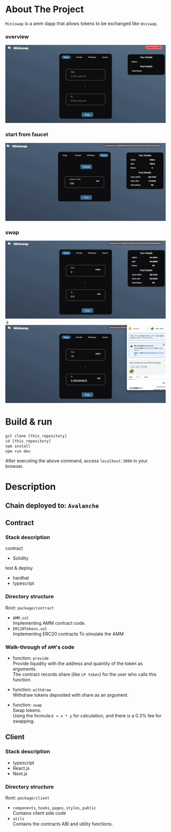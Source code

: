# About The Project

`Miniswap` is a amm dapp that allows tokens to be exchanged like `Uniswap`.

### overview

![](/public/images/start.gif)

### start from faucet

![](/public/images/faucet.gif)

### swap

![](/public/images/swap1.gif)
↓
![](/public/images/swap2.gif)

# Build & run

```
git clone [this_repository]
cd [this_repository]
npm install
npm run dev
```

After executing the above command, access `localhost:3000` in your browser.

# Description

## Chain deployed to: `Avalanche`

## Contract

### Stack description

contract

- Solidity

test & deploy

- hardhat
- typescript

### Directory structure

Root: `package/contract`

- `AMM.sol`  
  Implementing AMM contract code.
- `ERC20Tokens.sol`  
  Implementing ERC20 contracts To simulate the AMM

### Walk-through of `AMM`'s code

- function: `provide`  
  Provide liquidity with the address and quantity of the token as arguments.  
  The contract records share (like `LP token`) for the user who calls this function.

- function: `withdraw`  
  Withdraw tokens deposited with share as an argument.

- function: `swap`  
  Swap tokens.  
  Using the formula:`k = x * y` for calculation, and there is a 0.3% fee for swapping.

## Client

### Stack description

- typescript
- React.js
- Next.js

### Directory structure

Root: `package/client`

- `components`, `hooks`, `pages`, `styles`, `public`  
  Contains client side code
- `utils`  
  Contains the contracts ABI and utility functions.
